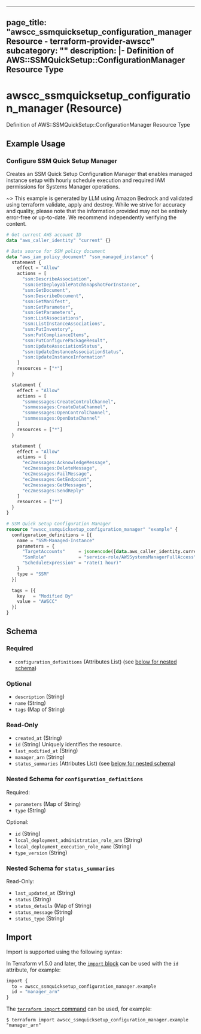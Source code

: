 
---
page_title: "awscc_ssmquicksetup_configuration_manager Resource - terraform-provider-awscc"
subcategory: ""
description: |-
  Definition of AWS::SSMQuickSetup::ConfigurationManager Resource Type
---

# awscc_ssmquicksetup_configuration_manager (Resource)

Definition of AWS::SSMQuickSetup::ConfigurationManager Resource Type

## Example Usage

### Configure SSM Quick Setup Manager

Creates an SSM Quick Setup Configuration Manager that enables managed instance setup with hourly schedule execution and required IAM permissions for Systems Manager operations.

~> This example is generated by LLM using Amazon Bedrock and validated using terraform validate, apply and destroy. While we strive for accuracy and quality, please note that the information provided may not be entirely error-free or up-to-date. We recommend independently verifying the content.

```terraform
# Get current AWS account ID
data "aws_caller_identity" "current" {}

# Data source for SSM policy document
data "aws_iam_policy_document" "ssm_managed_instance" {
  statement {
    effect = "Allow"
    actions = [
      "ssm:DescribeAssociation",
      "ssm:GetDeployablePatchSnapshotForInstance",
      "ssm:GetDocument",
      "ssm:DescribeDocument",
      "ssm:GetManifest",
      "ssm:GetParameter",
      "ssm:GetParameters",
      "ssm:ListAssociations",
      "ssm:ListInstanceAssociations",
      "ssm:PutInventory",
      "ssm:PutComplianceItems",
      "ssm:PutConfigurePackageResult",
      "ssm:UpdateAssociationStatus",
      "ssm:UpdateInstanceAssociationStatus",
      "ssm:UpdateInstanceInformation"
    ]
    resources = ["*"]
  }

  statement {
    effect = "Allow"
    actions = [
      "ssmmessages:CreateControlChannel",
      "ssmmessages:CreateDataChannel",
      "ssmmessages:OpenControlChannel",
      "ssmmessages:OpenDataChannel"
    ]
    resources = ["*"]
  }

  statement {
    effect = "Allow"
    actions = [
      "ec2messages:AcknowledgeMessage",
      "ec2messages:DeleteMessage",
      "ec2messages:FailMessage",
      "ec2messages:GetEndpoint",
      "ec2messages:GetMessages",
      "ec2messages:SendReply"
    ]
    resources = ["*"]
  }
}

# SSM Quick Setup Configuration Manager
resource "awscc_ssmquicksetup_configuration_manager" "example" {
  configuration_definitions = [{
    name = "SSM-Managed-Instance"
    parameters = {
      "TargetAccounts"     = jsonencode([data.aws_caller_identity.current.account_id])
      "SsmRole"            = "service-role/AWSSystemsManagerFullAccess"
      "ScheduleExpression" = "rate(1 hour)"
    }
    type = "SSM"
  }]

  tags = [{
    key   = "Modified By"
    value = "AWSCC"
  }]
}
```

<!-- schema generated by tfplugindocs -->
## Schema

### Required

- `configuration_definitions` (Attributes List) (see [below for nested schema](#nestedatt--configuration_definitions))

### Optional

- `description` (String)
- `name` (String)
- `tags` (Map of String)

### Read-Only

- `created_at` (String)
- `id` (String) Uniquely identifies the resource.
- `last_modified_at` (String)
- `manager_arn` (String)
- `status_summaries` (Attributes List) (see [below for nested schema](#nestedatt--status_summaries))

<a id="nestedatt--configuration_definitions"></a>
### Nested Schema for `configuration_definitions`

Required:

- `parameters` (Map of String)
- `type` (String)

Optional:

- `id` (String)
- `local_deployment_administration_role_arn` (String)
- `local_deployment_execution_role_name` (String)
- `type_version` (String)


<a id="nestedatt--status_summaries"></a>
### Nested Schema for `status_summaries`

Read-Only:

- `last_updated_at` (String)
- `status` (String)
- `status_details` (Map of String)
- `status_message` (String)
- `status_type` (String)

## Import

Import is supported using the following syntax:

In Terraform v1.5.0 and later, the [`import` block](https://developer.hashicorp.com/terraform/language/import) can be used with the `id` attribute, for example:

```terraform
import {
  to = awscc_ssmquicksetup_configuration_manager.example
  id = "manager_arn"
}
```

The [`terraform import` command](https://developer.hashicorp.com/terraform/cli/commands/import) can be used, for example:

```shell
$ terraform import awscc_ssmquicksetup_configuration_manager.example "manager_arn"
```
